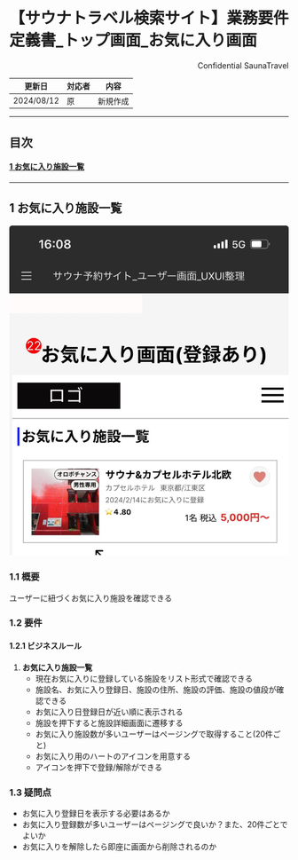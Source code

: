 # 【サウナトラベル検索サイト】業務要件定義書\_トップ画面\_お気に入り画面

<div style="text-align: right;">
Confidential SaunaTravel
</div>

|更新日|対応者|内容|
|-|-|-|
| 2024/08/12 | 原 | 新規作成 |

***

## 目次
#### [1 お気に入り施設一覧](#anchor1)


***

<a id="anchor1"></a>

## 1 お気に入り施設一覧
![alt text](../image/favorite.png)

### 1.1 概要

ユーザーに紐づくお気に入り施設を確認できる

### 1.2 要件

#### 1.2.1 ビジネスルール


1. **お気に入り施設一覧**
   - 現在お気に入りに登録している施設をリスト形式で確認できる
   - 施設名、お気に入り登録日、施設の住所、施設の評価、施設の値段が確認できる
   - お気に入り日登録日が近い順に表示される
   - 施設を押下すると施設詳細画面に遷移する
   - お気に入り施設数が多いユーザーはページングで取得すること(20件ごと)
   - お気に入り用のハートのアイコンを用意する
    - アイコンを押下で登録/解除ができる

### 1.3 疑問点

<a id="anchor1"></a>
- お気に入り登録日を表示する必要はあるか
- お気に入り登録数が多いユーザーはページングで良いか？また、20件ごとでよいか
- お気に入りを解除したら即座に画面から削除されるのか